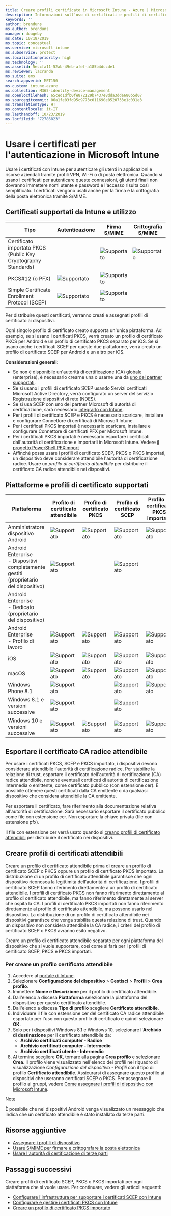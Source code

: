```yaml
---
title: Creare profili certificato in Microsoft Intune - Azure | Microsoft Docs
description: Informazioni sull'uso di certificati e profili di certificato SCEP (Simple Certificate Enrollment Protocol) e PKCS (Public Key Cryptography Standards) con Microsoft Intune.
keywords: ''
author: brenduns
ms.author: brenduns
manager: dougeby
ms.date: 10/18/2019
ms.topic: conceptual
ms.service: microsoft-intune
ms.subservice: protect
ms.localizationpriority: high
ms.technology: ''
ms.assetid: 5eccfa11-52ab-49eb-afef-a185b4dccde1
ms.reviewer: lacranda
ms.suite: ems
search.appverid: MET150
ms.custom: intune-azure
ms.collection: M365-identity-device-management
ms.openlocfilehash: 65ced1dfb0fe872129b7437e8dda3dde680b5d07
ms.sourcegitcommit: 06a1fe83fd95c9773c011690e8520733e1c031e3
ms.translationtype: HT
ms.contentlocale: it-IT
ms.lasthandoff: 10/23/2019
ms.locfileid: "72786823"
---
```

# <a name="use-certificates-for-authentication-in-microsoft-intune"></a>Usare i certificati per l'autenticazione in Microsoft Intune  

Usare i certificati con Intune per autenticare gli utenti in applicazioni e risorse aziendali tramite profili VPN, Wi-Fi o di posta elettronica. Quando si usano i certificati per autenticare queste connessioni, gli utenti finali non dovranno immettere nomi utente e password e l'accesso risulta così semplificato. I certificati vengono usati anche per la firma e la crittografia della posta elettronica tramite S/MIME.

## <a name="intune-supported-certificates-and-usage"></a>Certificati supportati da Intune e utilizzo
| Tipo              | Autenticazione | Firma S/MIME | Crittografia S/MIME  |
|--|--|--|--|
| Certificato importato PKCS (Public Key Cryptography Standards) |  | ![Supportato](./media/certificates-configure/green-check.png) | ![Supportato](./media/certificates-configure/green-check.png)|
| PKCS#12 (o PFX)    | ![Supportato](./media/certificates-configure/green-check.png) | ![Supportato](./media/certificates-configure/green-check.png) |  |
| Simple Certificate Enrollment Protocol (SCEP)  | ![Supportato](./media/certificates-configure/green-check.png) | ![Supportato](./media/certificates-configure/green-check.png) | |

Per distribuire questi certificati, verranno creati e assegnati profili di certificato ai dispositivi.  

Ogni singolo profilo di certificato creato supporta un'unica piattaforma. Ad esempio, se si usano i certificati PKCS, verrà creato un profilo di certificato PKCS per Android e un profilo di certificato PKCS separato per iOS. Se si usano anche i certificati SCEP per queste due piattaforme, verrà creato un profilo di certificato SCEP per Android e un altro per iOS.  

**Considerazioni generali**:  
- Se non è disponibile un'autorità di certificazione (CA) globale (enterprise), è necessario crearne una o usarne una da [uno dei partner supportati](certificate-authority-add-scep-overview.md#third-party-certification-authority-partners).
- Se si usano i profili di certificato SCEP usando Servizi certificati Microsoft Active Directory, verrà configurato un server del servizio Registrazione dispositivi di rete (NDES).
- Se si usa SCEP con uno dei partner Microsoft di autorità di certificazione, sarà necessario [integrarlo con Intune](certificate-authority-add-scep-overview.md#set-up-third-party-ca-integration).
- Per i profili di certificato SCEP e PKCS è necessario scaricare, installare e configurare Connettore di certificati di Microsoft Intune. 
- Per i certificati PKCS importati è necessario scaricare, installare e configurare Connettore di certificati PFX per Microsoft Intune.
- Per i certificati PKCS importati è necessario esportare i certificati dall'autorità di certificazione e importarli in Microsoft Intune. Vedere [il progetto PowerShell PFXImport](https://github.com/Microsoft/Intune-Resource-Access/tree/develop/src/PFXImportPowershell)
- Affinché possa usare i profili di certificato SCEP, PKCS o PKCS importati, un dispositivo deve considerare attendibile l'autorità di certificazione radice. Usare un *profilo di certificato attendibile* per distribuire il certificato CA radice attendibile nei dispositivi.  

## <a name="supported-platforms-and-certificate-profiles"></a>Piattaforme e profili di certificato supportati  
| Piattaforma              | Profilo di certificato attendibile | Profilo di certificato PKCS | Profilo di certificato SCEP | Profilo di certificato PKCS importato  |
|--|--|--|--|---|
| Amministratore dispositivo Android | ![Supportato](./media/certificates-configure/green-check.png) | ![Supportato](./media/certificates-configure/green-check.png) | ![Supportato](./media/certificates-configure/green-check.png)|  ![Supportato](./media/certificates-configure/green-check.png) |
| Android Enterprise <br> - Dispositivi completamente gestiti (proprietario del dispositivo)   | ![Supportato](./media/certificates-configure/green-check.png) |   | ![Supportato](./media/certificates-configure/green-check.png) |   |
| Android Enterprise <br> - Dedicato (proprietario del dispositivo)   |  |   |  |   |
| Android Enterprise <br> - Profilo di lavoro    | ![Supportato](./media/certificates-configure/green-check.png) | ![Supportato](./media/certificates-configure/green-check.png) | ![Supportato](./media/certificates-configure/green-check.png) | ![Supportato](./media/certificates-configure/green-check.png) |
| iOS                   | ![Supportato](./media/certificates-configure/green-check.png) | ![Supportato](./media/certificates-configure/green-check.png) | ![Supportato](./media/certificates-configure/green-check.png) | ![Supportato](./media/certificates-configure/green-check.png) |
| macOS                 | ![Supportato](./media/certificates-configure/green-check.png) |  ![Supportato](./media/certificates-configure/green-check.png) |![Supportato](./media/certificates-configure/green-check.png)|![Supportato](./media/certificates-configure/green-check.png)|
| Windows Phone 8.1     |![Supportato](./media/certificates-configure/green-check.png)  |  | ![Supportato](./media/certificates-configure/green-check.png)| ![Supportato](./media/certificates-configure/green-check.png) |
| Windows 8.1 e versioni successive |![Supportato](./media/certificates-configure/green-check.png)  |  |![Supportato](./media/certificates-configure/green-check.png) |   |
| Windows 10 e versioni successive  | ![Supportato](./media/certificates-configure/green-check.png) | ![Supportato](./media/certificates-configure/green-check.png) | ![Supportato](./media/certificates-configure/green-check.png) | ![Supportato](./media/certificates-configure/green-check.png) |

## <a name="export-the-trusted-root-ca-certificate"></a>Esportare il certificato CA radice attendibile  
Per usare i certificati PKCS, SCEP e PKCS importato, i dispositivi devono considerare attendibile l'autorità di certificazione radice. Per stabilire la relazione di trust, esportare il certificato dell'autorità di certificazione (CA) radice attendibile, nonché eventuali certificati di autorità di certificazione intermedia o emittente, come certificato pubblico (con estensione cer). È possibile ottenere questi certificati dalla CA emittente o da qualsiasi dispositivo che considera attendibile la CA emittente.  

Per esportare il certificato, fare riferimento alla documentazione relativa all'autorità di certificazione. Sarà necessario esportare il certificato pubblico come file con estensione cer.  Non esportare la chiave privata (file con estensione pfx).  

Il file con estensione cer verrà usato quando si [creano profili di certificato attendibili](#create-trusted-certificate-profiles) per distribuire il certificato nei dispositivi.  

## <a name="create-trusted-certificate-profiles"></a>Creare profili di certificati attendibili  
Creare un profilo di certificato attendibile prima di creare un profilo di certificato SCEP o PKCS oppure un profilo di certificato PKCS importato. La distribuzione di un profilo di certificato attendibile garantisce che ogni dispositivo riconosca la legittimità dell'autorità di certificazione. I profili di certificato SCEP fanno riferimento direttamente a un profilo di certificato attendibile. I profili di certificato PKCS non fanno riferimento direttamente al profilo di certificato attendibile, ma fanno riferimento direttamente al server che ospita la CA. I profili di certificato PKCS importati non fanno riferimento direttamente al profilo di certificato attendibile, ma possono usarlo nel dispositivo. La distribuzione di un profilo di certificato attendibile nei dispositivi garantisce che venga stabilita questa relazione di trust. Quando un dispositivo non considera attendibile la CA radice, i criteri del profilo di certificato SCEP o PKCS avranno esito negativo.  

Creare un profilo di certificato attendibile separato per ogni piattaforma del dispositivo che si vuole supportare, così come si farà per i profili di certificato SCEP, PKCS e PKCS importati.  


### <a name="to-create-a-trusted-certificate-profile"></a>Per creare un profilo certificato attendibile  

1. Accedere al [portale di Intune](https://aka.ms/intuneportal).  
2. Selezionare **Configurazione del dispositivo** > **Gestisci** > **Profili** > **Crea profilo**.  
3. Immettere **Nome e Descrizione** per il profilo di certificato attendibile.  
4. Dall'elenco a discesa **Piattaforma** selezionare la piattaforma del dispositivo per questo certificato attendibile.  
5. Dall'elenco a discesa **Tipo di profilo** scegliere **Certificato attendibile**.  
6. Individuare il file con estensione cer del certificato CA radice attendibile esportato per l'uso con questo profilo di certificato e quindi selezionare **OK**.  
7. Solo per i dispositivi Windows 8.1 e Windows 10, selezionare l'**Archivio di destinazione** per il certificato attendibile da:  
   - **Archivio certificati computer - Radice**
   - **Archivio certificati computer - Intermedio**
   - **Archivio certificati utente - Intermedio**
8. Al termine scegliere **OK**, tornare alla pagina **Crea profilo** e selezionare **Crea**.
Il profilo viene visualizzato nell'elenco dei profili nel riquadro di visualizzazione *Configurazione del dispositivo - Profili* con il tipo di profilo **Certificato attendibile**.  Assicurarsi di assegnare questo profilo ai dispositivi che useranno certificati SCEP o PKCS. Per assegnare il profilo ai gruppi, vedere [Come assegnare i profili di dispositivo con Microsoft Intune](../configuration/device-profile-assign.md).

> [!NOTE]  
> È possibile che nei dispositivi Android venga visualizzato un messaggio che indica che un certificato attendibile è stato installato da terze parti.  

## <a name="additional-resources"></a>Risorse aggiuntive  
- [Assegnare i profili di dispositivo](../configuration/device-profile-assign.md)  
- [Usare S/MIME per firmare e crittografare la posta elettronica](certificates-s-mime-encryption-sign.md)  
- [Usare l'autorità di certificazione di terze parti](certificate-authority-add-scep-overview.md)  

## <a name="next-steps"></a>Passaggi successivi  
Creare profili di certificato SCEP, PKCS o PKCS importati per ogni piattaforma che si vuole usare. Per continuare, vedere gli articoli seguenti:  
- [Configurare l'infrastruttura per supportare i certificati SCEP con Intune](certificates-scep-configure.md)  
- [Configurare e gestire i certificati PKCS con Intune](certficates-pfx-configure.md)  
- [Creare un profilo di certificato PKCS importato](certificates-imported-pfx-configure.md#create-a-pkcs-imported-certificate-profile)  

